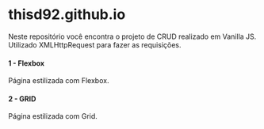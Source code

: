 # thisd92.github.io

Neste repositório você encontra o projeto de CRUD realizado em Vanilla JS.
Utilizado XMLHttpRequest para fazer as requisições.

#### 1 - Flexbox

Página estilizada com Flexbox.

#### 2 - GRID

Página estilizada com Grid.